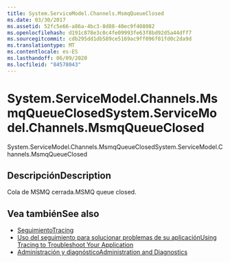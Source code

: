 ```yaml
---
title: System.ServiceModel.Channels.MsmqQueueClosed
ms.date: 03/30/2017
ms.assetid: 52fc5e66-a86a-4bc3-8d88-40ec9f408082
ms.openlocfilehash: d191c878e3c0c4fe09993fe63f8bd92d5a44dff7
ms.sourcegitcommit: cdb295dd1db589ce5169ac9ff096f01fd0c2da9d
ms.translationtype: MT
ms.contentlocale: es-ES
ms.lasthandoff: 06/09/2020
ms.locfileid: "84578043"
---
```

# <a name="systemservicemodelchannelsmsmqqueueclosed"></a><span data-ttu-id="ec9c6-102">System.ServiceModel.Channels.MsmqQueueClosed</span><span class="sxs-lookup"><span data-stu-id="ec9c6-102">System.ServiceModel.Channels.MsmqQueueClosed</span></span>
<span data-ttu-id="ec9c6-103">System.ServiceModel.Channels.MsmqQueueClosed</span><span class="sxs-lookup"><span data-stu-id="ec9c6-103">System.ServiceModel.Channels.MsmqQueueClosed</span></span>  
  
## <a name="description"></a><span data-ttu-id="ec9c6-104">Descripción</span><span class="sxs-lookup"><span data-stu-id="ec9c6-104">Description</span></span>  
 <span data-ttu-id="ec9c6-105">Cola de MSMQ cerrada.</span><span class="sxs-lookup"><span data-stu-id="ec9c6-105">MSMQ queue closed.</span></span>  
  
## <a name="see-also"></a><span data-ttu-id="ec9c6-106">Vea también</span><span class="sxs-lookup"><span data-stu-id="ec9c6-106">See also</span></span>

- [<span data-ttu-id="ec9c6-107">Seguimiento</span><span class="sxs-lookup"><span data-stu-id="ec9c6-107">Tracing</span></span>](index.md)
- [<span data-ttu-id="ec9c6-108">Uso del seguimiento para solucionar problemas de su aplicación</span><span class="sxs-lookup"><span data-stu-id="ec9c6-108">Using Tracing to Troubleshoot Your Application</span></span>](using-tracing-to-troubleshoot-your-application.md)
- [<span data-ttu-id="ec9c6-109">Administración y diagnóstico</span><span class="sxs-lookup"><span data-stu-id="ec9c6-109">Administration and Diagnostics</span></span>](../index.md)
